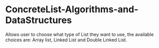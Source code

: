 # ConcreteList-Algorithms-and-DataStructures
Allows user to choose what type of List they want to use, the available choices are: Array list, Linked List and Double Linked List.
